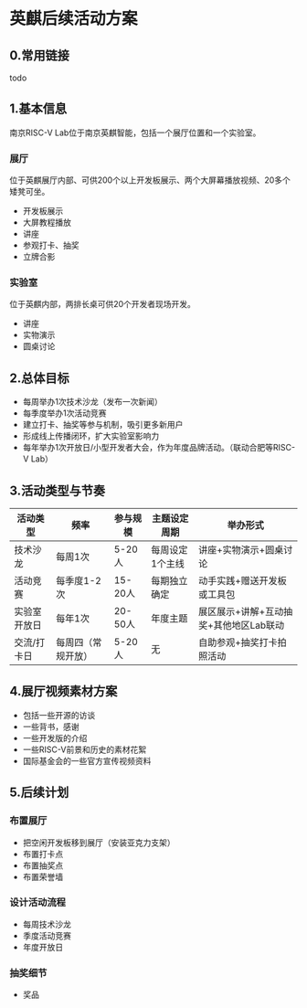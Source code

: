 # 英麒后续活动方案

## 0.常用链接

todo
## 1.基本信息
南京RISC-V Lab位于南京英麒智能，包括一个展厅位置和一个实验室。

### 展厅
位于英麒展厅内部、可供200个以上开发板展示、两个大屏幕播放视频、20多个矮凳可坐。

- 开发板展示
- 大屏教程播放
- 讲座
- 参观打卡、抽奖
- 立牌合影
### 实验室
位于英麒内部，两排长桌可供20个开发者现场开发。

- 讲座
- 实物演示
- 圆桌讨论

## 2.总体目标

- 每周举办1次技术沙龙（发布一次新闻）
- 每季度举办1次活动竞赛
- 建立打卡、抽奖等参与机制，吸引更多新用户
- 形成线上传播闭环，扩大实验室影响力
- 每年举办1次开放日/小型开发者大会，作为年度品牌活动。（联动合肥等RISC-V Lab）

## 3.活动类型与节奏

| 活动类型   | 频率        | 参与规模   | 主题设定周期   | 举办形式                   |
| ------ | --------- | ------ | -------- | ---------------------- |
| 技术沙龙   | 每周1次      | 5-20人  | 每周设定1个主线 | 讲座+实物演示+圆桌讨论           |
| 活动竞赛   | 每季度1-2次   | 15-20人 | 每期独立确定   | 动手实践+赠送开发板或工具包         |
| 实验室开放日 | 每年1次      | 20-50人 | 年度主题     | 展区展示+讲解+互动抽奖+其他地区Lab联动 |
| 交流/打卡日 | 每周四（常规开放） | 5-20人  | 无        | 自助参观+抽奖打卡拍照活动          |

## 4.展厅视频素材方案

- 包括一些开源的访谈  
- 一些背书，感谢  
- 一些开发版的介绍  
- 一些RISC-V前景和历史的素材花絮  
- 国际基金会的一些官方宣传视频资料
## 5.后续计划

### 布置展厅
- 把空闲开发板移到展厅（安装亚克力支架）
- 布置打卡点
- 布置抽奖点
- 布置荣誉墙

### 设计活动流程
- 每周技术沙龙
- 季度活动竞赛
- 年度开放日

### 抽奖细节

- 奖品

